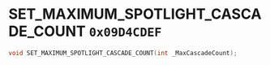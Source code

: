 # SET_MAXIMUM_SPOTLIGHT_CASCADE_COUNT `0x09D4CDEF`

```cpp
void SET_MAXIMUM_SPOTLIGHT_CASCADE_COUNT(int _MaxCascadeCount);
```